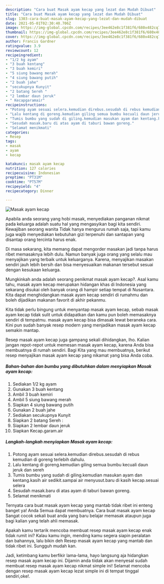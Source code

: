 ```yaml
---
description: "Cara buat Masak ayam kecap yang lezat dan Mudah Dibuat"
title: "Cara buat Masak ayam kecap yang lezat dan Mudah Dibuat"
slug: 1303-cara-buat-masak-ayam-kecap-yang-lezat-dan-mudah-dibuat
date: 2021-05-01T02:30:40.706Z
image: https://img-global.cpcdn.com/recipes/3ee462e8c1f381f6/680x482cq70/masak-ayam-kecap-foto-resep-utama.jpg
thumbnail: https://img-global.cpcdn.com/recipes/3ee462e8c1f381f6/680x482cq70/masak-ayam-kecap-foto-resep-utama.jpg
cover: https://img-global.cpcdn.com/recipes/3ee462e8c1f381f6/680x482cq70/masak-ayam-kecap-foto-resep-utama.jpg
author: Francis Gardner
ratingvalue: 3.9
reviewcount: 12
recipeingredient:
- "1/2 kg ayam"
- "3 buah kentang"
- "3 buah kemiri"
- "5 siung bawang merah"
- "4 siung bawang putih"
- "2 buah jahe"
- "secukupnya Kunyit"
- "2 batang Sereh "
- "2 lembar daun jeruk"
- " Kecapgaramair"
recipeinstructions:
- "Potong ayam sesuai selera.kemudian direbus.sesudah di rebus kemudian di goreng terlebih dahulu."
- "Lalu kentang di goreng.kemudian giling semua bumbu kecuali daun jeruk dan sereh"
- "Tumis bumbu yang sudah di giling.kemudian masukan ayam dan kentang.kasih air sedikit.sampai air menyusut.baru di kasih kecap.sesuai selera"
- "Sesudah masak.baru di atas ayam di taburi bawan goreng."
- "Selamat menikmati"
categories:
- Resep
tags:
- masak
- ayam
- kecap

katakunci: masak ayam kecap 
nutrition: 127 calories
recipecuisine: Indonesian
preptime: "PT31M"
cooktime: "PT57M"
recipeyield: "4"
recipecategory: Dinner

---
```



![Masak ayam kecap](https://img-global.cpcdn.com/recipes/3ee462e8c1f381f6/680x482cq70/masak-ayam-kecap-foto-resep-utama.jpg)

Apabila anda seorang yang hobi masak, menyediakan panganan nikmat pada keluarga adalah suatu hal yang mengasyikan bagi kita sendiri. Kewajiban seorang  wanita Tidak hanya mengurus rumah saja, tapi kamu juga wajib menyediakan kebutuhan gizi terpenuhi dan santapan yang disantap orang tercinta harus enak.

Di masa  sekarang, kita memang dapat mengorder masakan jadi tanpa harus ribet memasaknya lebih dulu. Namun banyak juga orang yang selalu mau menyajikan yang terbaik untuk keluarganya. Karena, menyajikan masakan sendiri jauh lebih bersih dan bisa menyesuaikan makanan tersebut sesuai dengan kesukaan keluarga. 



Mungkinkah anda adalah seorang penikmat masak ayam kecap?. Asal kamu tahu, masak ayam kecap merupakan hidangan khas di Indonesia yang sekarang disukai oleh banyak orang di hampir setiap tempat di Nusantara. Kita dapat menghidangkan masak ayam kecap sendiri di rumahmu dan boleh dijadikan makanan favorit di akhir pekanmu.

Kita tidak perlu bingung untuk menyantap masak ayam kecap, sebab masak ayam kecap tidak sulit untuk didapatkan dan kamu pun boleh memasaknya sendiri di tempatmu. masak ayam kecap bisa dimasak lewat beraneka cara. Kini pun sudah banyak resep modern yang menjadikan masak ayam kecap semakin mantap.

Resep masak ayam kecap juga gampang sekali dihidangkan, lho. Kalian jangan repot-repot untuk memesan masak ayam kecap, karena Anda bisa membuatnya di rumah sendiri. Bagi Kita yang mau membuatnya, berikut resep menyajikan masak ayam kecap yang nikamat yang bisa Anda coba.

<!--inarticleads1-->

##### Bahan-bahan dan bumbu yang dibutuhkan dalam menyiapkan Masak ayam kecap:

1. Sediakan 1/2 kg ayam
1. Gunakan 3 buah kentang
1. Ambil 3 buah kemiri
1. Ambil 5 siung bawang merah
1. Siapkan 4 siung bawang putih
1. Gunakan 2 buah jahe
1. Sediakan secukupnya Kunyit
1. Siapkan 2 batang Sereh :
1. Siapkan 2 lembar daun jeruk
1. Siapkan  Kecap.garam.air




<!--inarticleads2-->

##### Langkah-langkah menyiapkan Masak ayam kecap:

1. Potong ayam sesuai selera.kemudian direbus.sesudah di rebus kemudian di goreng terlebih dahulu.
1. Lalu kentang di goreng.kemudian giling semua bumbu kecuali daun jeruk dan sereh
1. Tumis bumbu yang sudah di giling.kemudian masukan ayam dan kentang.kasih air sedikit.sampai air menyusut.baru di kasih kecap.sesuai selera
1. Sesudah masak.baru di atas ayam di taburi bawan goreng.
1. Selamat menikmati




Ternyata cara buat masak ayam kecap yang mantab tidak ribet ini enteng banget ya! Anda Semua dapat membuatnya. Cara buat masak ayam kecap Sangat cocok sekali buat anda yang baru belajar memasak ataupun juga bagi kalian yang telah ahli memasak.

Apakah kamu tertarik mencoba membuat resep masak ayam kecap enak tidak rumit ini? Kalau kamu ingin, mending kamu segera siapin peralatan dan bahannya, lalu bikin deh Resep masak ayam kecap yang mantab dan tidak ribet ini. Sungguh mudah kan. 

Jadi, ketimbang kamu berfikir lama-lama, hayo langsung aja hidangkan resep masak ayam kecap ini. Dijamin anda tiidak akan menyesal sudah membuat resep masak ayam kecap nikmat simple ini! Selamat mencoba dengan resep masak ayam kecap lezat simple ini di tempat tinggal sendiri,oke!.

